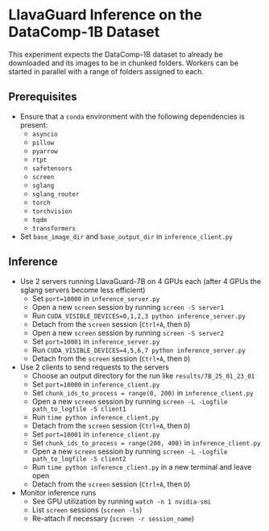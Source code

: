 # LlavaGuard Inference on the DataComp-1B Dataset

This experiment expects the DataComp-1B dataset to already be downloaded and its images to be in chunked folders. Workers can be started in parallel with a range of folders assigned to each.

## Prerequisites
* Ensure that a `conda` environment with the following dependencies is present:
  * `asyncio`
  * `pillow`
  * `pyarrow`
  * `rtpt`
  * `safetensors`
  * `screen`
  * `sglang`
  * `sglang_router`
  * `torch`
  * `torchvision`
  * `tqdm`
  * `transformers`
* Set `base_image_dir` and `base_output_dir` in `inference_client.py`

## Inference
* Use 2 servers running LlavaGuard-7B on 4 GPUs each (after 4 GPUs the sglang servers become less efficient)
    * Set `port=10000` in `inference_server.py`
    * Open a new `screen` session by running `screen -S server1`
    * Run `CUDA_VISIBLE_DEVICES=0,1,2,3 python inference_server.py`
    * Detach from the `screen` session (`Ctrl+A`, then `D`)
    * Open a new `screen` session by running `screen -S server2`
    * Set `port=10001` in `inference_server.py`
    * Run `CUDA_VISIBLE_DEVICES=4,5,6,7 python inference_server.py`
    * Detach from the `screen` session (`Ctrl+A`, then `D`)
* Use 2 clients to send requests to the servers
    * Choose an output directory for the run like `results/7B_25_01_23_01`
    * Set `port=10000` in `inference_client.py`
    * Set `chunk_ids_to_process = range(0, 200)` in `inference_client.py`
    * Open a new `screen` session by running `screen -L -Logfile path_to_logfile -S client1`
    * Run `time python inference_client.py`
    * Detach from the `screen` session (`Ctrl+A`, then `D`)
    * Set `port=10001` in `inference_client.py`
    * Set `chunk_ids_to_process = range(200, 400)` in `inference_client.py`
    * Open a new `screen` session by running `screen -L -Logfile path_to_logfile -S client2`
    * Run `time python inference_client.py` in a new terminal and leave open
    * Detach from the `screen` session (`Ctrl+A`, then `D`)
* Monitor inference runs
    * See GPU utilization by running `watch -n 1 nvidia-smi`
    * List `screen` sessions (`screen -ls`)
    * Re-attach if necessary (`screen -r session_name`)